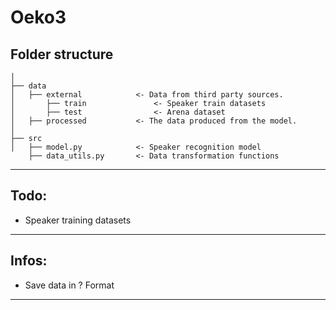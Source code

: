 Oeko3
==============================


Folder structure
------------
    │
    ├── data
    │   ├── external            <- Data from third party sources.
    │       ├── train               <- Speaker train datasets
    │       ├── test                <- Arena dataset
    │   ├── processed           <- The data produced from the model.
    │
    ├── src                
    │   ├── model.py            <- Speaker recognition model
        ├── data_utils.py       <- Data transformation functions
--------



Todo:
------------
 - Speaker training datasets


------------



Infos:
------------
 - Save data in ? Format


------------


